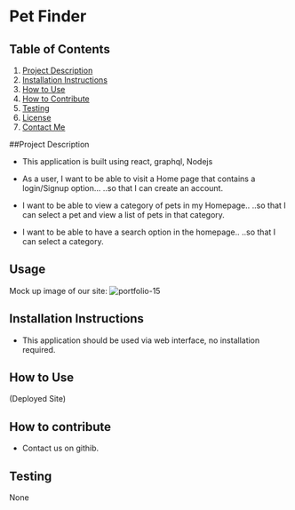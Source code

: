 # Pet Finder

## Table of Contents
1. [Project Description](#project-description)
2. [Installation Instructions](#installation-Instructions)
3. [How to Use](#how-to-use)
4. [How to Contribute](#how-to-contribute)
5. [Testing](#testing)
6. [License](#license)
7. [Contact Me](#contact-me)

##Project Description
* This application is built using react, graphql, Nodejs
 
* As a user, I want to be able to visit a Home page that contains a login/Signup option...
 ..so that I can create an account.
 
* I want to be able to view a category of pets in my Homepage..
 ..so that I can select a pet and view a list of pets in that category.

* I want to be able to have a search option in the homepage..
 ..so that I can select a category.

 ## Usage
 Mock up image of our site:
![portfolio-15](https://user-images.githubusercontent.com/114313171/230281631-e59ecb4d-7767-4389-8b1e-a6324954c539.jpg)

 ## Installation Instructions
 * This application should be used via web interface, no installation required.

 ## How to Use
 (Deployed Site)

## How to contribute
* Contact us on githib.

## Testing
None
